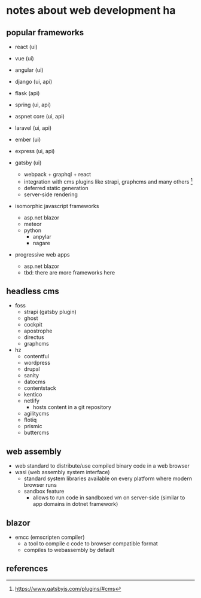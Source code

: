 # notes about web development ha

## popular frameworks

- react (ui)
- vue (ui)
- angular (ui)
- django (ui, api)
- flask (api)
- spring (ui, api)
- aspnet core (ui, api)
- laravel (ui, api)
- ember (ui)
- express (ui, api)
- gatsby (ui)
  - webpack + graphql + react
  - integration with cms plugins like strapi, graphcms and many others [^1]
  - deferred static generation
  - server-side rendering

- isomorphic javascript frameworks
  - asp.net blazor
  - meteor
  - python
    - anpylar
    - nagare

- progressive web apps
  - asp.net blazor
  - tbd: there are more frameworks here


## headless cms

- foss
  - strapi (gatsby plugin)
  - ghost
  - cockpit
  - apostrophe
  - directus
  - graphcms
- hz
  - contentful
  - wordpress
  - drupal
  - sanity
  - datocms
  - contentstack
  - kentico
  - netlify 
    - hosts content in a git repository
  - agilitycms
  - flotiq
  - prismic
  - buttercms


## web assembly

- web standard to distribute/use compiled binary code in a web browser
- wasi (web assembly system interface)
  - standard system libraries available on every platform where modern browser runs
  - sandbox feature
    - allows to run code in sandboxed vm on server-side (similar to app domains in dotnet framework)


## blazor

- emcc (emscripten compiler)
  - a tool to compile c code to browser compatible format
  - compiles to webassembly by default


## references

[^1]: https://www.gatsbyjs.com/plugins/#cms

